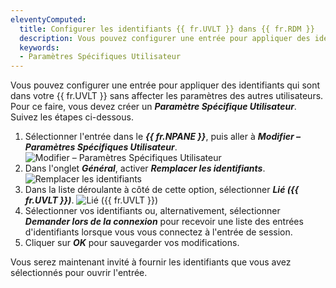 ```yaml
---
eleventyComputed:
  title: Configurer les identifiants {{ fr.UVLT }} dans {{ fr.RDM }}
  description: Vous pouvez configurer une entrée pour appliquer des identifiants qui sont dans votre {{ fr.UVLT }} sans affecter les paramètres des autres utilisateurs.
  keywords:
  - Paramètres Spécifiques Utilisateur
---
```

Vous pouvez configurer une entrée pour appliquer des identifiants qui sont dans votre {{ fr.UVLT }} sans affecter les paramètres des autres utilisateurs.
Pour ce faire, vous devez créer un ***Paramètre Spécifique Utilisateur***. Suivez les étapes ci-dessous.

1. Sélectionner l'entrée dans le ***{{ fr.NPANE }}***, puis aller à ***Modifier – Paramètres Spécifiques Utilisateur***.
![Modifier – Paramètres Spécifiques Utilisateur](https://cdnweb.devolutions.net/docs/docs_en_kb_KB2206.png)
1. Dans l'onglet ***Général***, activer ***Remplacer les identifiants***.
![Remplacer les identifiants](https://cdnweb.devolutions.net/docs/docs_en_kb_KB2207.png)
1. Dans la liste déroulante à côté de cette option, sélectionner ***Lié ({{ fr.UVLT }})***.
![Lié ({{ fr.UVLT }})](https://cdnweb.devolutions.net/docs/docs_en_kb_KB2208.png)
1. Sélectionner vos identifiants ou, alternativement, sélectionner ***Demander lors de la connexion*** pour recevoir une liste des entrées d'identifiants lorsque vous vous connectez à l'entrée de session.
1. Cliquer sur ***OK*** pour sauvegarder vos modifications.

Vous serez maintenant invité à fournir les identifiants que vous avez sélectionnés pour ouvrir l'entrée.
